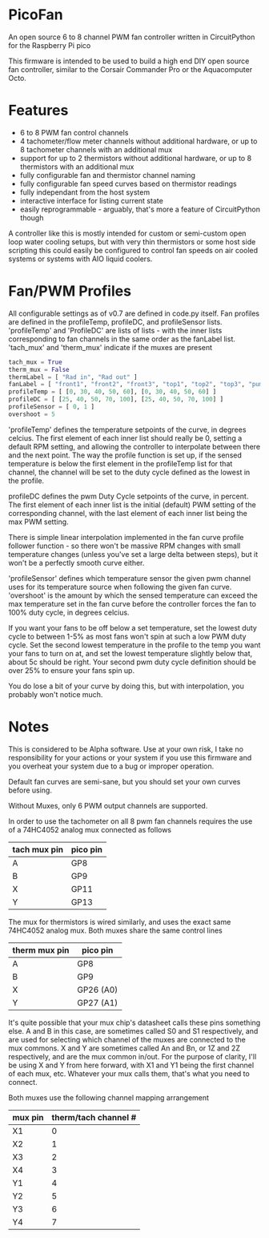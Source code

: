 # PicoFan
An open source 6 to 8 channel PWM fan controller written in CircuitPython for the Raspberry Pi pico

This firmware is intended to be used to build a high end DIY open source fan controller, similar to the Corsair Commander Pro or the Aquacomputer Octo.

# Features
- 6 to 8 PWM fan control channels
- 4 tachometer/flow meter channels without additional hardware, or up to 8 tachometer channels with an additional mux
- support for up to 2 thermistors without additional hardware, or up to 8 thermistors with an additional mux
- fully configurable fan and thermistor channel naming
- fully configurable fan speed curves based on thermistor readings
- fully independant from the host system
- interactive interface for listing current state
- easily reprogrammable - arguably, that's more a feature of CircuitPython though

A controller like this is mostly intended for custom or semi-custom open loop water cooling setups, but with very thin thermistors or some host side scripting this could easily be configured to control fan speeds on air cooled systems or systems with AIO liquid coolers.

# Fan/PWM Profiles
All configurable settings as of v0.7 are defined in code.py itself. 
Fan profiles are defined in the profileTemp, profileDC, and profileSensor lists.
'profileTemp' and 'ProfileDC' are lists of lists - with the inner lists corresponding to fan channels in the same order as the fanLabel list.
'tach_mux' and 'therm_mux' indicate if the muxes are present

```python
tach_mux = True
therm_mux = False
thermLabel = [ "Rad in", "Rad out" ]
fanLabel = [ "front1", "front2", "front3", "top1", "top2", "top3", "pump1", "pump2" ]
profileTemp = [ [0, 30, 40, 50, 60], [0, 30, 40, 50, 60] ]
profileDC = [ [25, 40, 50, 70, 100], [25, 40, 50, 70, 100] ]
profileSensor = [ 0, 1 ]
overshoot = 5
```

'profileTemp' defines the temperature setpoints of the curve, in degrees celcius.
The first element of each inner list should really be 0, setting a default RPM setting, and allowing the controller to interpolate between there and the next point. The way the profile function is set up, if the sensed temperature is below the first element in the profileTemp list for that channel, the channel will be set to the duty cycle defined as the lowest in the profile. 

profileDC defines the pwm Duty Cycle setpoints of the curve, in percent. 
The first element of each inner list is the initial (default) PWM setting of the corresponding channel, with the last element of each inner list being the max PWM setting.

There is simple linear interpolation implemented in the fan curve profile follower function - so there won't be massive RPM changes with small temperature changes (unless you've set a large delta between steps), but it won't be a perfectly smooth curve either.

'profileSensor' defines which temperature sensor the given pwm channel uses for its temperature source when following the given fan curve.
'overshoot' is the amount by which the sensed temperature can exceed the max temperature set in the fan curve before the controller forces the fan to 100% duty cycle, in degrees celcius.

If you want your fans to be off below a set temperature, set the lowest duty cycle to between 1-5% as most fans won't spin at such a low PWM duty cycle. Set the second lowest temperature in the profile to the temp you want your fans to turn on at, and set the lowest temperature slightly below that, about 5c should be right. Your second pwm duty cycle definition should be over 25% to ensure your fans spin up. 

You do lose a bit of your curve by doing this, but with interpolation, you probably won't notice much.

# Notes
This is considered to be Alpha software. Use at your own risk, I take no responsibility for your actions or your system if you use this firmware and you overheat your system due to a bug or improper operation. 

Default fan curves are semi-sane, but you should set your own curves before using.

Without Muxes, only 6 PWM output channels are supported.

In order to use the tachometer on all 8 pwm fan channels requires the use of a 74HC4052 analog mux connected as follows

| tach mux pin | pico pin |
|---------|----------|
|    A    |    GP8   |
|    B    |    GP9   |
|    X    |    GP11  |
|    Y    |    GP13  |

The mux for thermistors is wired similarly, and uses the exact same 74HC4052 analog mux. Both muxes share the same control lines

| therm mux pin | pico pin |
|---------|----------------|
|    A    |    GP8         |
|    B    |    GP9         |
|    X    |    GP26 (A0)   |
|    Y    |    GP27 (A1)   |

It's quite possible that your mux chip's datasheet calls these pins something else. 
A and B in this case, are sometimes called S0 and S1 respectively, and are used for selecting which channel of the muxes are connected to the mux commons.
X and Y are sometimes called An and Bn, or 1Z and 2Z respectively, and are the mux common in/out. 
For the purpose of clarity, I'll be using X and Y from here forward, with X1 and Y1 being the first channel of each mux, etc. 
Whatever your mux calls them, that's what you need to connect.

Both muxes use the following channel mapping arrangement

| mux pin | therm/tach channel # |
|---------|----------------------|
|  X1     |         0            |
|  X2     |         1            |
|  X3     |         2            |
|  X4     |         3            |
|  Y1     |         4            |
|  Y2     |         5            |
|  Y3     |         6            |
|  Y4     |         7            |

